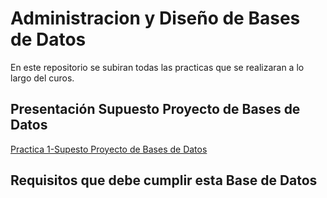 # Administracion y Diseño de Bases de Datos


En este repositorio se subiran todas las practicas que se realizaran a lo largo del curos.

## Presentación Supuesto Proyecto de Bases de Datos

[Practica 1-Supesto Proyecto de Bases de Datos](https://github.com/Zanuro/BDD/blob/master/requisitos.md)


## Requisitos que debe cumplir esta Base de Datos
